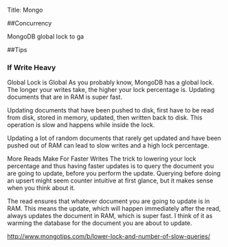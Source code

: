 Title: Mongo

##Concurrency

MongoDB global lock to ga


##Tips

### If Write Heavy

Global Lock is Global
As you probably know, MongoDB has a global lock. The longer your writes take, the higher your lock percentage is. Updating documents that are in RAM is super fast.

Updating documents that have been pushed to disk, first have to be read from disk, stored in memory, updated, then written back to disk. This operation is slow and happens while inside the lock.

Updating a lot of random documents that rarely get updated and have been pushed out of RAM can lead to slow writes and a high lock percentage.

More Reads Make For Faster Writes
The trick to lowering your lock percentage and thus having faster updates is to query the document you are going to update, before you perform the update. Querying before doing an upsert might seem counter intuitive at first glance, but it makes sense when you think about it.

The read ensures that whatever document you are going to update is in RAM. This means the update, which will happen immediately after the read, always updates the document in RAM, which is super fast. I think of it as warming the database for the document you are about to update.

http://www.mongotips.com/b/lower-lock-and-number-of-slow-queries/
